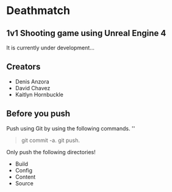 # Deathmatch
## 1v1 Shooting game using Unreal Engine 4
It is currently under development...

## Creators
* Denis Anzora
* David Chavez
* Kaitlyn Hornbuckle

## Before you push
Push using Git by using the following commands.
'<git add Build>'
> git commit -a.
> git push.

Only push the following directories!
* Build
* Config
* Content
* Source
